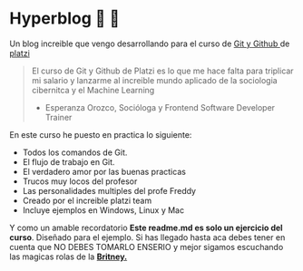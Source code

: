 # Hyperblog :purple_heart: 💜
Un blog  increible que vengo desarrollando para el curso de  [Git y Github ](http://https://platzi.com/clases/git-github/ "Git y Github ")de [platzi](https://platzi.com "platzi")

>El curso de Git y Github de Platzi es lo que me hace falta para triplicar mi salario y lanzarme al increible mundo aplicado de la sociologia cibernitca  y el Machine Learning
> - Esperanza Orozco, Socióloga y  Frontend Software Developer Trainer

En este curso he puesto en practica lo siguiente:
- Todos los comandos de Git.
- El flujo de trabajo en Git.
- El verdadero amor por las buenas practicas
- Trucos muy locos del profesor 
- Las personalidades multiples del profe Freddy
- Creado por el increible platzi team
- Incluye ejemplos en Windows, Linux y Mac

Y como un amable recordatorio **Este readme.md es solo un ejercicio del curso**. Diseñado para el ejemplo. Si has llegado hasta aca debes tener en cuenta que NO DEBES TOMARLO ENSERIO  y mejor sigamos escuchando las magicas rolas de la **[Britney.](https://www.youtube.com/watch?v=rMqayQ-U74s "Britney.")**
